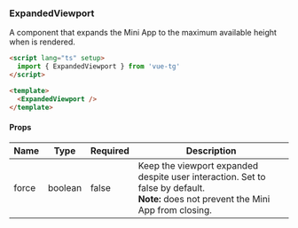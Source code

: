 ### ExpandedViewport

A component that expands the Mini App to the maximum available height when is rendered.

```html
<script lang="ts" setup>
  import { ExpandedViewport } from 'vue-tg'
</script>

<template>
  <ExpandedViewport />
</template>
```

#### Props

| Name  | Type    | Required | Description                                                                                                                               |
| ----- | ------- | -------- | ----------------------------------------------------------------------------------------------------------------------------------------- |
| force | boolean | false    | Keep the viewport expanded despite user interaction. Set to false by default. <br/> **Note:** does not prevent the Mini App from closing. |
